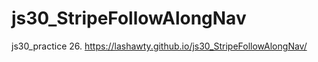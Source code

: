 # js30_StripeFollowAlongNav
js30_practice 26.
https://lashawty.github.io/js30_StripeFollowAlongNav/
